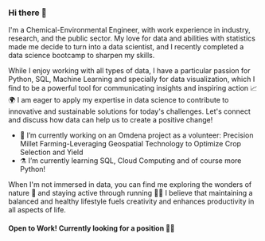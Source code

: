 ### Hi there 👋
I'm a Chemical-Environmental Engineer, with work experience in industry, research, and the public sector. My love for data and abilities with statistics made me decide to turn into a data scientist, and I recently completed a data science bootcamp to sharpen my skills. 

While I enjoy working with all types of data, I have a particular passion for Python, SQL, Machine Learning and specially for data visualization, which I find to be a powerful tool for communicating insights and inspiring action 📈🌍 
I am eager to apply my expertise in data science to contribute to innovative and sustainable solutions for today's challenges. Let's connect and discuss how data can help us to create a positive change! 

- 🔭 I’m currently working on an Omdena project as a volunteer: Precision Millet Farming-Leveraging Geospatial Technology to Optimize Crop Selection and Yield
- ⚗️ I’m currently learning SQL, Cloud Computing and of course more Python!

When I'm not immersed in data, you can find me exploring the wonders of nature 🍃 and staying active through running 🏃‍♀️  I believe that maintaining a balanced and healthy lifestyle fuels creativity and enhances productivity in all aspects of life.

#### Open to Work! Currently looking for a position 🙌🏽
<!--
**CrisVillatoro/CrisVillatoro** is a ✨ _special_ ✨ repository because its `README.md` (this file) appears on your GitHub profile.

Here are some ideas to get you started:

- 🔭 I’m currently working on ...
- 🌱 I’m currently learning ...
- 👯 I’m looking to collaborate on ...
- 🤔 I’m looking for help with ...
- 💬 Ask me about ...
- 📫 How to reach me: ...
- 😄 Pronouns: ...
- ⚡ Fun fact: ...
-->
